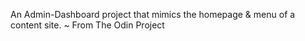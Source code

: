 An Admin-Dashboard project that mimics the homepage & menu of a content site.  ~ From The Odin Project
